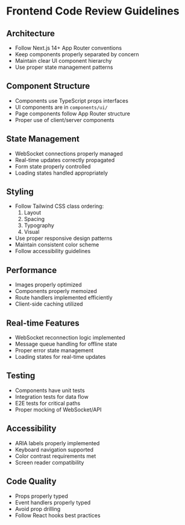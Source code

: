 # Frontend Code Review Guidelines

## Architecture
- Follow Next.js 14+ App Router conventions
- Keep components properly separated by concern
- Maintain clear UI component hierarchy
- Use proper state management patterns

## Component Structure
- Components use TypeScript props interfaces
- UI components are in `components/ui/`
- Page components follow App Router structure
- Proper use of client/server components

## State Management
- WebSocket connections properly managed
- Real-time updates correctly propagated
- Form state properly controlled
- Loading states handled appropriately

## Styling
- Follow Tailwind CSS class ordering:
  1. Layout
  2. Spacing
  3. Typography
  4. Visual
- Use proper responsive design patterns
- Maintain consistent color scheme
- Follow accessibility guidelines

## Performance
- Images properly optimized
- Components properly memoized
- Route handlers implemented efficiently
- Client-side caching utilized

## Real-time Features
- WebSocket reconnection logic implemented
- Message queue handling for offline state
- Proper error state management
- Loading states for real-time updates

## Testing
- Components have unit tests
- Integration tests for data flow
- E2E tests for critical paths
- Proper mocking of WebSocket/API

## Accessibility
- ARIA labels properly implemented
- Keyboard navigation supported
- Color contrast requirements met
- Screen reader compatibility

## Code Quality
- Props properly typed
- Event handlers properly typed
- Avoid prop drilling
- Follow React hooks best practices
